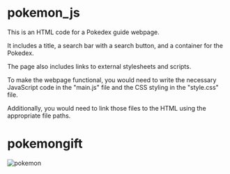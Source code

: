 # pokemon_js
This is an HTML code for a Pokedex guide webpage.

It includes a title, a search bar with a search button, and a container for the Pokedex.

The page also includes links to external stylesheets and scripts.

To make the webpage functional, you would need to write the necessary JavaScript code in the "main.js" file and the CSS styling in the "style.css" file.

Additionally, you would need to link those files to the HTML using the appropriate file paths.

 # pokemongift
 ![pokemon](https://github.com/zafer414108/pokemon_js/assets/147662873/9c860c1d-692c-4300-86d6-295296232d7a)


